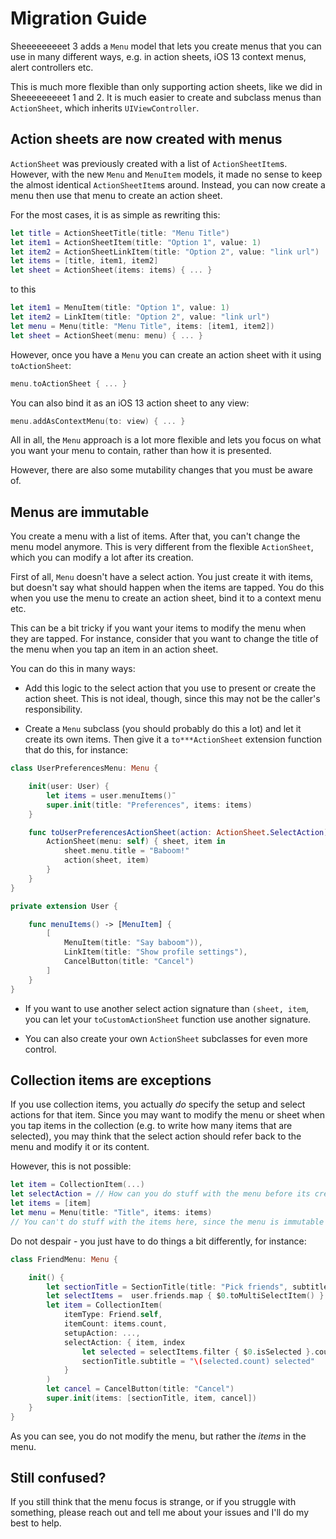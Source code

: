 # Migration Guide

Sheeeeeeeeet 3 adds a `Menu` model that lets you create menus that you can use in many different ways, e.g. in action sheets, iOS 13 context menus, alert controllers etc.

This is much more flexible than only supporting action sheets, like we did in Sheeeeeeeeet 1 and 2. It is much easier to create and subclass menus than `ActionSheet`, which inherits `UIViewController`.


## Action sheets are now created with menus

`ActionSheet` was previously created with a list of `ActionSheetItem`s. However, with the new `Menu` and `MenuItem` models, it made no sense to keep the almost identical `ActionSheetItem`s around. Instead, you can now create a menu then use that menu to create an action sheet.

For the most cases, it is as simple as rewriting this:

```swift
let title = ActionSheetTitle(title: "Menu Title")
let item1 = ActionSheetItem(title: "Option 1", value: 1)
let item2 = ActionSheetLinkItem(title: "Option 2", value: "link url")
let items = [title, item1, item2]
let sheet = ActionSheet(items: items) { ... }
```

to this

```swift
let item1 = MenuItem(title: "Option 1", value: 1)
let item2 = LinkItem(title: "Option 2", value: "link url")
let menu = Menu(title: "Menu Title", items: [item1, item2])
let sheet = ActionSheet(menu: menu) { ... }
```

However, once you have a `Menu` you can create an action sheet with it using `toActionSheet`:

```swift
menu.toActionSheet { ... }
```

You can also bind it as an iOS 13 action sheet to any view:

```swift
menu.addAsContextMenu(to: view) { ... }
```

All in all, the `Menu` approach is a lot more flexible and lets you focus on what you want your menu to contain, rather than how it is presented.

However, there are also some mutability changes that you must be aware of.


## Menus are immutable

You create a menu with a list of items. After that, you can't change the menu model anymore. This is very different from the flexible `ActionSheet`, which you can modify a lot after its creation.

First of all, `Menu` doesn't have a select action. You just create it with items, but doesn't say what should happen when the items are tapped. You do this when you use the menu to create an action sheet, bind it to a context menu etc.

This can be a bit tricky if you want your items to modify the menu when they are tapped. For instance, consider that you want to change the title of the menu when you tap an item in an action sheet.

You can do this in many ways:

* Add this logic to the select action that you use to present or create the action sheet. This is not ideal, though, since this may not be the caller's responsibility.

* Create a `Menu` subclass (you should probably do this a lot) and let it create its own items. Then give it a `to***ActionSheet` extension function that do this, for instance:

```swift
class UserPreferencesMenu: Menu {

    init(user: User) {
        let items = user.menuItems()¨
        super.init(title: "Preferences", items: items)
    }

    func toUserPreferencesActionSheet(action: ActionSheet.SelectAction) -> ActionSheet {
        ActionSheet(menu: self) { sheet, item in
            sheet.menu.title = "Baboom!"
            action(sheet, item)
        }
    }
}

private extension User {

    func menuItems() -> [MenuItem] {
        [
            MenuItem(title: "Say baboom")),
            LinkItem(title: "Show profile settings"),
            CancelButton(title: "Cancel")
        ]
    }
}
```

* If you want to use another select action signature than `(sheet, item`, you can let your `toCustomActionSheet` function use another signature.

* You can also create your own `ActionSheet` subclasses for even more control.


## Collection items are exceptions

If you use collection items, you actually *do* specify the setup and select actions for that item. Since you may want to modify the menu or sheet when you tap items in the collection (e.g. to write how many items that are selected), you may think that the select action should refer back to the menu and modify it or its content.

However, this is not possible:

```swift
let item = CollectionItem(...)
let selectAction = // How can you do stuff with the menu before its created?
let items = [item]
let menu = Menu(title: "Title", items: items)
// You can't do stuff with the items here, since the menu is immutable
```

Do not despair - you just have to do things a bit differently, for instance:

```swift
class FriendMenu: Menu {

    init() {
        let sectionTitle = SectionTitle(title: "Pick friends", subtitle: "0 selected")
        let selectItems =  user.friends.map { $0.toMultiSelectItem() }
        let item = CollectionItem(
            itemType: Friend.self, 
            itemCount: items.count, 
            setupAction: ..., 
            selectAction: { item, index 
                let selected = selectItems.filter { $0.isSelected }.count
                sectionTitle.subtitle = "\(selected.count) selected"
            }
        )
        let cancel = CancelButton(title: "Cancel")
        super.init(items: [sectionTitle, item, cancel])
    }
}
```

As you can see, you do not modify the menu, but rather the *items* in the menu.


## Still confused?

If you still think that the menu focus is strange, or if you struggle with something, please reach out and tell me about your issues and I'll do my best to help.
